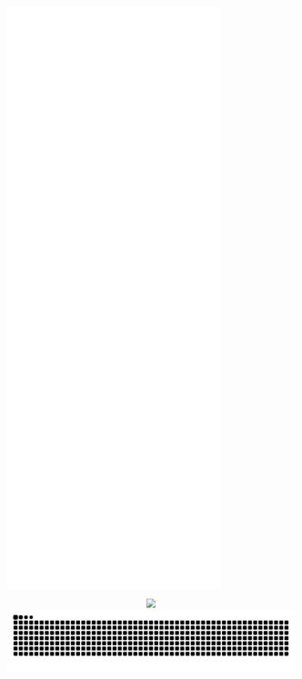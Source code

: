 

![Metrics](https://raw.githubusercontent.com/HariAr2/HariAr2/ffa957ed9005a30eb61f7951da10facd2f4ae03a/github-metrics.svg)

<div align="center">
  <img src="https://profile-counter.glitch.me/HariAr2/count.svg?"/>
</div>

<img src="https://raw.githubusercontent.com/HariAr2/HariAr2/output/snake.svg" alt="Snake animation" />
